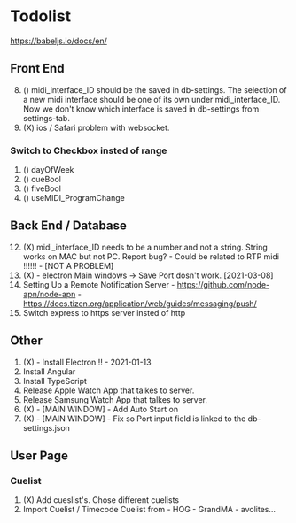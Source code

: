 # Todolist
https://babeljs.io/docs/en/

## Front End
8. () midi_interface_ID should be the saved in db-settings. The selection of a new midi interface should be one of its own under midi_interface_ID. Now we don't know which interface is saved in db-settings from settings-tab.
15. (X) ios / Safari problem with websocket.

### Switch to Checkbox insted of range
1. () dayOfWeek
2. () cueBool
3. () fiveBool
4. () useMIDI_ProgramChange

## Back End / Database
12. (X) midi_interface_ID needs to be a number and not a string. String works on MAC but not PC. Report bug? - Could be related to RTP midi !!!!!! - [NOT A PROBLEM]
13. (X) - electron Main windows -> Save Port dosn't work. [2021-03-08]
14. Setting Up a Remote Notification Server - https://github.com/node-apn/node-apn - https://docs.tizen.org/application/web/guides/messaging/push/
15. Switch express to https server insted of http

## Other
1. (X) - Install Electron !!    - 2021-01-13
2. Install Angular
3. Install TypeScript
4. Release Apple Watch App that talkes to server.
5. Release Samsung Watch App that talkes to server.
6. (X) - [MAIN WINDOW] - Add Auto Start on
7. (X) - [MAIN WINDOW] - Fix so Port input field is linked to the db-settings.json

## User Page
### Cuelist
1. (X) Add cueslist's. Chose different cuelists
2. Import Cuelist / Timecode Cuelist from - HOG - GrandMA - avolites...
